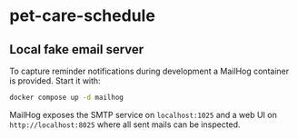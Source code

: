 # pet-care-schedule

## Local fake email server

To capture reminder notifications during development a MailHog container is
provided. Start it with:

```bash
docker compose up -d mailhog
```

MailHog exposes the SMTP service on `localhost:1025` and a web UI on
`http://localhost:8025` where all sent mails can be inspected.
